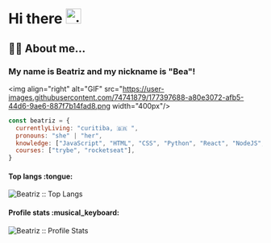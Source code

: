 # Hi there <img alt="gif hello" src="https://raw.githubusercontent.com/MartinHeinz/MartinHeinz/master/wave.gif" width="30px"/>

## :woman_technologist: About me... 

### My name is Beatriz and my nickname is "Bea"!

<img align="right" alt="GIF" src="https://user-images.githubusercontent.com/74741879/177397688-a80e3072-afb5-44d6-9ae6-887f7b14fad8.png width="400px"/>


```javascript
const beatriz = {
  currentlyLiving: "curitiba, 🇧🇷 ",
  pronouns: "she" | "her",
  knowledge: ["JavaScript", "HTML", "CSS", "Python", "React", "NodeJS", "TypeScript"],
  courses: ["trybe", "rocketseat"],
}
```




<h4 align="left">Top langs :tongue:</h4>

<p align="left"><img src="https://github-readme-stats.vercel.app/api/top-langs/?username=bbeatrizr&langs_count=10&theme=tokyonight&layout=compact" alt="Beatriz :: Top Langs" /></p>

<h4 align="left">Profile stats :musical_keyboard:</h4>

<p align="left"><img src="https://github-readme-stats.vercel.app/api?username=bbeatrizr&show_icons=true&theme=synthwave" alt="Beatriz :: Profile Stats" /></p>
